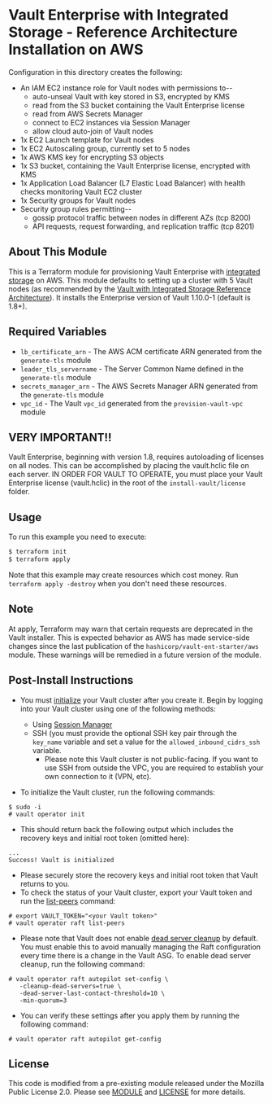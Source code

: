 # Vault Enterprise with Integrated Storage - Reference Architecture Installation on AWS

Configuration in this directory creates the following:

- An IAM EC2 instance role for Vault nodes with permissions to--
  - auto-unseal Vault with key stored in S3, encrypted by KMS
  - read from the S3 bucket containing the Vault Enterprise license
  - read from AWS Secrets Manager
  - connect to EC2 instances via Session Manager
  - allow cloud auto-join of Vault nodes
- 1x EC2 Launch template for Vault nodes
- 1x EC2 Autoscaling group, currently set to 5 nodes
- 1x AWS KMS key for encrypting S3 objects
- 1x S3 bucket, containing the Vault Enterprise license, encrypted with KMS
- 1x Application Load Balancer (L7 Elastic Load Balancer) with health checks monitoring Vault EC2 cluster
- 1x Security groups for Vault nodes
- Security group rules permitting--
  - gossip protocol traffic between nodes in different AZs (tcp 8200)
  - API requests, request forwarding, and replication traffic (tcp 8201)

## About This Module

This is a Terraform module for provisioning Vault Enterprise with [integrated
storage](https://www.vaultproject.io/docs/concepts/integrated-storage) on AWS.
This module defaults to setting up a cluster with 5 Vault nodes (as recommended
by the [Vault with Integrated Storage Reference
Architecture](https://learn.hashicorp.com/vault/operations/raft-reference-architecture)).
It installs the Enterprise version of Vault 1.10.0-1 (default is 1.8+).

## Required Variables

- `lb_certificate_arn` - The AWS ACM certificate ARN generated from the `generate-tls` module
- `leader_tls_servername` - The Server Common Name defined in the `generate-tls` module
- `secrets_manager_arn` - The AWS Secrets Manager ARN generated from the `generate-tls` module
- `vpc_id` - The Vault `vpc_id` generated from the `provision-vault-vpc` module

## VERY IMPORTANT!!

Vault Enterprise, beginning with version 1.8, requires autoloading of licenses on all nodes. This can be accomplished by placing the vault.hclic file on each server. IN ORDER FOR VAULT TO OPERATE, you must place your Vault Enterprise license (vault.hclic) in the root of the `install-vault/license` folder.

## Usage

To run this example you need to execute:

```bash
$ terraform init
$ terraform apply
```

Note that this example may create resources which cost money. Run `terraform apply -destroy` when you don't need these resources.

## Note

At apply, Terraform may warn that certain requests are deprecated in the Vault installer. This is expected behavior as AWS has made service-side changes since the last publication of the `hashicorp/vault-ent-starter/aws` module. These warnings will be remedied in a future version of the module.

## Post-Install Instructions

  - You must
    [initialize](https://www.vaultproject.io/docs/commands/operator/init#operator-init)
    your Vault cluster after you create it. Begin by logging into your Vault
    cluster using one of the following methods:
      - Using [Session
        Manager](https://docs.aws.amazon.com/AWSEC2/latest/UserGuide/session-manager.html)
      - SSH (you must provide the optional SSH key pair through the `key_name`
        variable and set a value for the `allowed_inbound_cidrs_ssh` variable.
          - Please note this Vault cluster is not public-facing. If you want to
            use SSH from outside the VPC, you are required to establish your own
            connection to it (VPN, etc).

  - To initialize the Vault cluster, run the following commands:

```
$ sudo -i
# vault operator init
```

  - This should return back the following output which includes the recovery
    keys and initial root token (omitted here):

```
...
Success! Vault is initialized
```

  - Please securely store the recovery keys and initial root token that Vault
    returns to you.
  - To check the status of your Vault cluster, export your Vault token and run
    the
    [list-peers](https://www.vaultproject.io/docs/commands/operator/raft#list-peers)
    command:

```
# export VAULT_TOKEN="<your Vault token>"
# vault operator raft list-peers
```

- Please note that Vault does not enable [dead server
  cleanup](https://www.vaultproject.io/docs/concepts/integrated-storage/autopilot#dead-server-cleanup)
  by default. You must enable this to avoid manually managing the Raft
  configuration every time there is a change in the Vault ASG. To enable dead
  server cleanup, run the following command:

 ```
# vault operator raft autopilot set-config \
    -cleanup-dead-servers=true \
    -dead-server-last-contact-threshold=10 \
    -min-quorum=3
 ```

- You can verify these settings after you apply them by running the following command:

```
# vault operator raft autopilot get-config
```

## License

This code is modified from a pre-existing module released under the Mozilla Public License 2.0. Please see [MODULE](https://registry.terraform.io/modules/hashicorp/vault-ent-starter/aws/latest) and 
[LICENSE](https://github.com/hashicorp/terraform-aws-vault-ent-starter/blob/main/LICENSE)
for more details.
